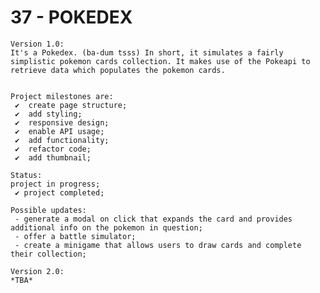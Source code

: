 # 37 - POKEDEX

    Version 1.0:
    It's a Pokedex. (ba-dum tsss) In short, it simulates a fairly simplistic pokemon cards collection. It makes use of the Pokeapi to retrieve data which populates the pokemon cards.


    Project milestones are:
     ✔  create page structure;
     ✔  add styling;
     ✔  responsive design;
     ✔  enable API usage;
     ✔  add functionality;
     ✔  refactor code;
     ✔  add thumbnail;

    Status:
    project in progress;
     ✔ project completed;

    Possible updates:
     - generate a modal on click that expands the card and provides additional info on the pokemon in question;
     - offer a battle simulator;
     - create a minigame that allows users to draw cards and complete their collection;

    Version 2.0:
    *TBA*

